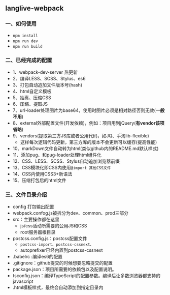 ## langlive-webpack
### 一、如何使用
+ <code>npm install</code>
+ <code>npm run dev</code>
+ <code>npm run build </code>


### 二、已经完成的配置
+ 1、webpack-dev-server 热更新
+ 2、编译LESS、SCSS、Stylus、es6
+ 3、打包自动追加文件版本号(hash)
+ 4、html自定义模板
+ 5、抽离、压缩CSS
+ 6、压缩、提取JS
+ 7、url-loader处理图片为base64，使用时图片必须是相对路径否则无效(**一般不用**)
+ 8、external外部配置文件(开发依赖)，例如：项目用到jQuery(**有vendor该项省略**)
+ 9、vendors(提取第三方JS库或者公用代码，如JQ、手淘lib-flexible)
	+ 这样每次逻辑代码更新，第三方库的版本不会更新可以缓存(提高性能)
+ 10、markDown文件自动转为html(类似github内的README.md默认样式)
+ 11、添加pug、和pug-loader处理html组件化
+ 12、CSS、LESS、SCSS、Stylus自动追加浏览器前缀
+ 13、CSS模块化即CSS内使用<code>@import 其他CSS文件</code>
+ 14、CSS内使用CSS3+新语法
+ 15、压缩打包后的html文件


### 三、文件目录介绍
+ config 打包输出配置
+ webpack.confog.js被拆分为dev、common、prod三部分
+ src：主要操作都在这里
	+ js/css活动所需要的公用JS和CSS
	+ root服务器根目录
+  postcss.config.js：postcss配置文件
	+  <code>postcss-import、postcss-cssnext、</code>
	+  autoprefixer已经内置到postcss-cssnext
+ .babelrc :编译es6的配置
+ .gitignore：github提交的时候想要忽略提交的配置
+  package.json：项目所需要的依赖包以及配置说明。
+  tsconfig.json：编译TypeScript的配置参数。编译后让多数浏览器都支持的javascript
+ .html模板样式，最终会自动添加到指定目录内